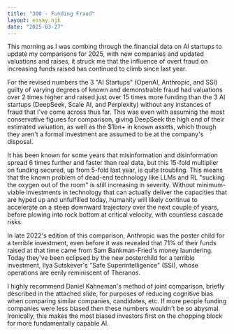 ```yaml
---
title: "300 - Funding Fraud"
layout: essay.njk
date: "2025-03-27"
---
```


This morning as I was combing through the financial data on AI startups to update my comparisons for 2025, with new companies and updated valuations and raises, it struck me that the influence of overt fraud on increasing funds raised has continued to climb since last year.

For the revised numbers the 3 "AI Startups" (OpenAI, Anthropic, and SSI) guilty of varying degrees of known and demonstrable fraud had valuations over 2 times higher and raised just over 15 times more funding than the 3 AI startups (DeepSeek, Scale AI, and Perplexity) without any instances of fraud that I've come across thus far. This was even with assuming the most conservative figures for comparison, giving DeepSeek the high end of their estimated valuation, as well as the $1bn+ in known assets, which though they aren't a formal investment are assumed to be at the company's disposal.

It has been known for some years that misinformation and disinformation spread 6 times further and faster than real data, but this 15-fold multiplier on funding secured, up from 5-fold last year, is quite troubling. This means that the known problem of dead-end technology like LLMs and RL "sucking the oxygen out of the room" is still increasing in severity. Without minimum-viable investments in technology that can actually deliver the capacities that are hyped up and unfulfilled today, humanity will likely continue to accelerate on a steep downward trajectory over the next couple of years, before plowing into rock bottom at critical velocity, with countless cascade risks.

In late 2022's edition of this comparison, Anthropic was the poster child for a terrible investment, even before it was revealed that 71% of their funds raised at that time came from Sam Bankman-Fried's money laundering. Today they've been eclipsed by the new posterchild for a terrible investment, Ilya Sutskever's "Safe Superintelligence" (SSI), whose operations are eerily reminiscent of Theranos.

I highly recommend Daniel Kahneman's method of joint comparison, briefly described in the attached slide, for purposes of reducing cognitive bias when comparing similar companies, candidates, etc. If more people funding companies were less biased then these numbers wouldn't be so abysmal. Ironically, this makes the most biased investors first on the chopping block for more fundamentally capable AI.

